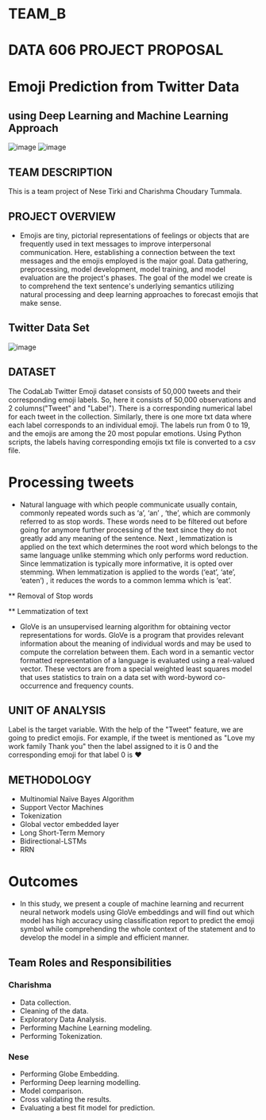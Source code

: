 # TEAM_B

# DATA 606 PROJECT PROPOSAL

# Emoji Prediction from Twitter Data
## using Deep Learning and Machine Learning Approach
![image](https://user-images.githubusercontent.com/90660841/190937288-6448f4de-d548-4f5e-8539-002db83834e0.png)
![image](https://user-images.githubusercontent.com/90660841/190937294-8bec814a-226e-49c3-b7e1-1d9402c523fe.png)


## TEAM DESCRIPTION
This is a team project of Nese Tirki and Charishma Choudary Tummala.

## PROJECT OVERVIEW

* Emojis are tiny, pictorial representations of feelings or objects that are frequently used in text messages to improve interpersonal communication. Here, establishing a connection between the text messages and the emojis employed is the major goal. Data gathering, preprocessing, model development, model training, and model evaluation are the project's phases. The goal of the model we create is to comprehend the text sentence's underlying semantics utilizing natural processing and deep learning approaches to forecast emojis that make sense.


## Twitter Data Set 

![image](https://user-images.githubusercontent.com/90660841/190936739-49a7438d-4b23-4a0c-94ec-55c211ae963d.png)



## DATASET

The CodaLab Twitter Emoji dataset consists of 50,000 tweets and their corresponding emoji labels. So, here it consists of 50,000 observations and 2 columns("Tweet" and "Label").  There is a corresponding numerical label for each tweet in the collection. Similarly, there is one more txt data where each label corresponds to an individual emoji. The labels run from 0 to 19, and the emojis are among the 20 most popular emotions. Using Python scripts, the labels having corresponding emojis txt file is converted to a csv file.

# Processing tweets

* Natural language with which people communicate usually contain, commonly repeated words such as ‘a’, ‘an’ , ‘the’, which are commonly referred to as stop words. These words need to be filtered out before going for anymore further processing of the text since they do not greatly add any meaning of the sentence.
Next , lemmatization is applied on the text which determines the root word which belongs to the same language unlike stemming which only performs word reduction. Since lemmatization is typically more informative, it is opted over stemming. When lemmatization is applied to the words (‘eat’, ‘ate’, ‘eaten’) , it reduces the words to a common lemma which is ‘eat’.

** Removal of Stop words 

** Lemmatization of text



* GloVe is an unsupervised learning algorithm for obtaining vector representations for words. GloVe is a program that provides relevant
information about the meaning of individual
words and may be used to compute the
correlation between them. Each word in a
semantic vector formatted representation of a
language is evaluated using a real-valued
vector. These vectors are from a special
weighted least squares model that uses
statistics to train on a data set with word-byword co-occurrence and frequency counts.

 ## UNIT OF ANALYSIS
 
 Label is the target variable. With the help of the "Tweet" feature, we are going to predict emojis. For example, if the tweet is mentioned as "Love my work family Thank you" then the label assigned to it is 0 and the corresponding emoji for that label 0 is ❤️
 
## METHODOLOGY

* Multinomial Naïve Bayes Algorithm
* Support Vector Machines
* Tokenization
* Global vector embedded layer
* Long Short-Term Memory
* Bidirectional-LSTMs
* RRN

# Outcomes

* In this study, we present a couple of machine learning and recurrent neural network models using GloVe embeddings and will find out which model has high accuracy using classification report to predict the emoji symbol while comprehending the whole context of the statement and to develop the model in a simple and efficient manner.






## Team Roles and Responsibilities

### Charishma

* Data collection.
* Cleaning of the data.
* Exploratory Data Analysis.
* Performing Machine Learning modeling.
* Performing Tokenization.

### Nese

* Performing Globe Embedding.
* Performing Deep learning modelling.
* Model comparison.
* Cross validating the results.
* Evaluating a best fit model for prediction.
